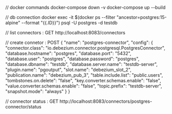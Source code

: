 // docker commands
docker-compose down -v
docker-compose up --build

// db connection
docker exec -it $(docker ps --filter "ancestor=postgres:15-alpine" --format "{{.ID}}") psql -U postgres -d testdb


// list connectors : GET
http://localhost:8083/connectors

// create connetor : POST
{
	"name": "postgres-connector",
	"config": {
		"connector.class": "io.debezium.connector.postgresql.PostgresConnector",
		"database.hostname": "postgres",
		"database.port": "5432",
		"database.user": "postgres",
		"database.password": "postgres",
		"database.dbname": "testdb",
		"database.server.name": "testdb-server",
		"plugin.name": "pgoutput",
		"slot.name": "debezium_slot_2",
		"publication.name": "debezium_pub_3",
		"table.include.list": "public.users",
		"tombstones.on.delete": "false",
		"key.converter.schemas.enable": "false",
		"value.converter.schemas.enable": "false",
		"topic.prefix": "testdb-server",
		"snapshot.mode": "always"
	}
}

// connector status : GET
http://localhost:8083/connectors/postgres-connector/status